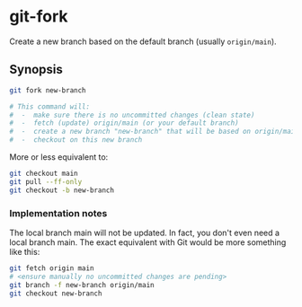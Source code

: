 git-fork
========

Create a new branch based on the default branch (usually `origin/main`).

Synopsis
--------

```bash
git fork new-branch

# This command will:
#  -  make sure there is no uncommitted changes (clean state)
#  -  fetch (update) origin/main (or your default branch)
#  -  create a new branch "new-branch" that will be based on origin/main
#  -  checkout on this new branch
```

More or less equivalent to:

```bash
git checkout main
git pull --ff-only
git checkout -b new-branch
```

### Implementation notes

The local branch main will not be updated. In fact, you don't even
need a local branch main. The exact equivalent with Git would be more
something like this:

```bash
git fetch origin main
# <ensure manually no uncommitted changes are pending>
git branch -f new-branch origin/main
git checkout new-branch
```
